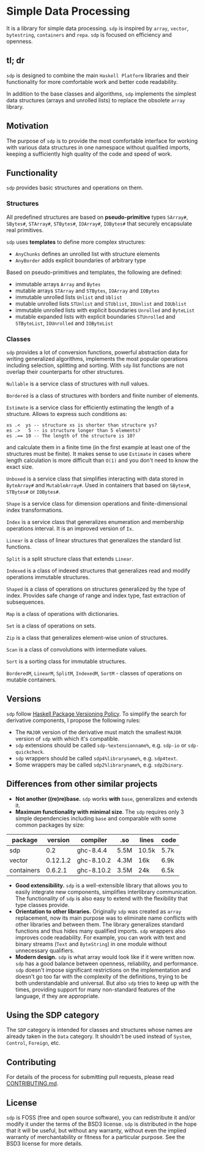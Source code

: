 # Simple Data Processing

It is a library for simple data processing. `sdp` is inspired by `array`,
`vector`, `bytestring`, `containers` and `repa`. `sdp` is focused on efficiency
and openness.

## tl; dr

`sdp` is designed to combine the main `Haskell Platform` libraries and their
functionality for more comfortable work and better code readability.

In addition to the base classes and algorithms, `sdp` implements the simplest
data structures (arrays and unrolled lists) to replace the obsolete `array`
library.

## Motivation

The purpose of `sdp` is to provide the most comfortable interface for working
with various data structures in one namespace without qualified imports, keeping
a sufficiently high quality of the code and speed of work.

## Functionality

`sdp` provides basic structures and operations on them.

### Structures

All predefined structures are based on **pseudo-primitive** types `SArray#`,
`SBytes#`, `STArray#`, `STBytes#`, `IOArray#`, `IOBytes#` that securely
encapsulate real primitives.

`sdp` uses **templates** to define more complex structures:
* `AnyChunks` defines an unrolled list with structure elements
* `AnyBorder` adds explicit boundaries of arbitrary type

Based on pseudo-primitives and templates, the following are defined:
* immutable arrays `Array` and `Bytes`
* mutable arrays `STArray` and `STBytes`, `IOArray` and `IOBytes`
* immutable unrolled lists `Unlist` and `Ublist`
* mutable unrolled lists `STUnlist` and `STUblist`, `IOUnlist` and `IOUblist`
* immutable unrolled lists with explicit boundaries `Unrolled` and `ByteList`
* mutable expanded lists with explicit boundaries `STUnrolled` and `STByteList`,
`IOUnrolled` and `IOByteList`

### Classes

`sdp` provides a lot of conversion functions, powerful abstraction data for
writing generalized algorithms, implements the most popular operations including
selection, splitting and sorting. With `sdp` list functions are not overlap
their counterparts for other structures.

`Nullable` is a service class of structures with null values.

`Bordered` is a class of structures with borders and finite number of elements.

`Estimate` is a service class for efficiently estimating the length of a
structure. Allows to express such conditions as:
```
xs .<  ys -- structure xs is shorter than structure ys?
es .>   5 -- is structure longer than 5 elements?
es .== 10 -- The length of the structure is 10?
```
and calculate them in a finite time (in the first example at least one of the
structures must be finite). It makes sense to use `Estimate` in cases where
length calculation is more difficult than `O(1)` and you don't need to know the
exact size.

`Unboxed` is a service class that simplifies interacting with data stored in
`ByteArray#` and `MutableArray#`. Used in containers that based on `SBytes#`,
`STBytes#` or `IOBytes#`.

`Shape` is a service class for dimension operations and finite-dimensional index
transformations.

`Index` is a service class that generalizes enumeration and membership
operations interval. It is an improved version of `Ix`.

`Linear` is a class of linear structures that generalizes the standard list
functions.

`Split` is a split structure class that extends `Linear`.

`Indexed` is a class of indexed structures that generalizes read and modify
operations immutable structures.

`Shaped` is a class of operations on structures generalized by the type of
index. Provides safe change of range and index type, fast extraction of
subsequences.

`Map` is a class of operations with dictionaries.

`Set` is a class of operations on sets.

`Zip` is a class that generalizes element-wise union of structures.

`Scan` is a class of convolutions with intermediate values.

`Sort` is a sorting class for immutable structures.

`BorderedM`, `LinearM`, `SplitM`, `IndexedM`, `SortM` - classes of operations on
mutable containers.

## Versions

`sdp` follow [Haskell Package Versioning Policy](https://pvp.haskell.org). To
simplify the search for derivative components, I propose the following rules:
* The `MAJOR` version of the derivative must match the smallest `MAJOR` version
of `sdp` with which it's compatible.
* `sdp` extensions should be called `sdp-%extensionname%`, e.g. `sdp-io` or
`sdp-quickcheck`.
* `sdp` wrappers should be called `sdp4%libraryname%`, e.g. `sdp4text`.
* Some wrappers may be called `sdp2%libraryname%`, e.g. `sdp2binary`.

## Differences from other similar projects

* **Not another ((re)re)base.** `sdp` works **with** `base`, generalizes and
extends it.
* **Maximum functionality with minimal size**. The `sdp` requires only 3 simple
dependencies including `base` and comparable with some common packages by size:

| package    | version  | compiler   | .so  | lines | code |
|------------|----------|------------|------|-------|------|
| sdp        | 0.2      | ghc-8.4.4  | 5.5M | 10.5k | 5.7k |
| vector     | 0.12.1.2 | ghc-8.10.2 | 4.3M | 16k   | 6.9k |
| containers | 0.6.2.1  | ghc-8.10.2 | 3.5M | 24k   | 6.5k |

* **Good extensibility.** `sdp` is a well-extensible library that allows you to
easily integrate new components, simplifies interlibrary communication. The
functionality of `sdp` is also easy to extend with the flexibility that type
classes provide.
* **Orientation to other libraries.** Originally `sdp` was created as `array`
replacement, now its main purpose was to eliminate name conflicts with other
libraries and between them. The library generalizes standard functions and thus
hides many qualified imports. `sdp` wrappers also improves code readability. For
example, you can work with text and binary streams (`Text` and `ByteString`) in
one module without unnecessary qualifiers.
* **Modern design.** `sdp` is what array would look like if it were written now.
`sdp` has a good balance between openness, reliability, and performance. `sdp`
doesn't impose significant restrictions on the implementation and doesn't go too
far with the complexity of the definitions, trying to be both understandable and
universal. But also `sdp` tries to keep up with the times, providing support for
many non-standard features of the language, if they are appropriate.

## Using the SDP category

The `SDP` category is intended for classes and structures whose names are
already taken in the `Data` category. It shouldn't be used instead of `System`,
`Control`, `Foreign`, etc.

## Contributing
For details of the process for submitting pull requests, please read
[CONTRIBUTING.md](https://github.com/andreymulik/sdp/blob/master/CONTRIBUTING.md).

## License
`sdp` is FOSS (free and open source software), you can redistribute it and/or
modify it under the terms of the BSD3 license. `sdp` is distributed in the hope
that it will be useful, but without any warranty, without even the implied
warranty of merchantability or fitness for a particular purpose. See the BSD3
license for more details.

